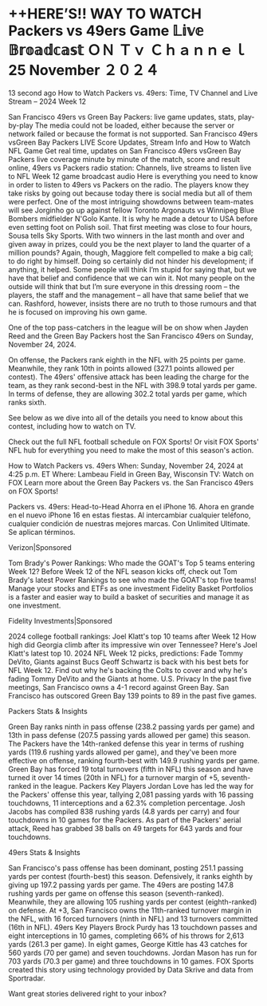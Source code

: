 #  ++HERE’S!! WAY TO WATCH Packers vs 49ers Game 𝕃𝕚𝕧𝕖 𝔹𝕣𝕠𝕒𝕕𝕔𝕒𝕤𝕥 ＯＮ Ｔｖ Ｃｈａｎｎｅｌ 25 November ２０２４

13 second ago How to Watch Packers vs. 49ers: Time, TV Channel and Live Stream – 2024 Week 12

San Francisco 49ers vs Green Bay Packers: live game updates, stats, play-by-play The media could not be loaded, either because the server or network failed or because the format is not supported. San Francisco 49ers vsGreen Bay Packers LIVE Score Updates, Stream Info and How to Watch NFL Game Get real time, updates on San Francisco 49ers vsGreen Bay Packers live coverage minute by minute of the match, score and result online, 49ers vs Packers radio station: Channels, live streams to listen live to NFL Week 12 game broadcast audio Here is everything you need to know in order to listen to 49ers vs Packers on the radio. The players know they take risks by going out because today there is social media but all of them were perfect. One of the most intriguing showdowns between team-mates will see Jorginho go up against fellow Toronto Argonauts vs Winnipeg Blue Bombers midfielder N'Golo Kante. It is why he made a detour to USA before even setting foot on Polish soil. That first meeting was close to four hours, Sousa tells Sky Sports. With two winners in the last month and over and given away in prizes, could you be the next player to land the quarter of a million pounds? Again, though, Maggiore felt compelled to make a big call; to do right by himself. Doing so certainly did not hinder his development; if anything, it helped. Some people will think I’m stupid for saying that, but we have that belief and confidence that we can win it. Not many people on the outside will think that but I’m sure everyone in this dressing room – the players, the staff and the management – all have that same belief that we can. Rashford, however, insists there are no truth to those rumours and that he is focused on improving his own game.

One of the top pass-catchers in the league will be on show when Jayden Reed and the Green Bay Packers host the San Francisco 49ers on Sunday, November 24, 2024.

On offense, the Packers rank eighth in the NFL with 25 points per game. Meanwhile, they rank 10th in points allowed (327.1 points allowed per contest). The 49ers' offensive attack has been leading the charge for the team, as they rank second-best in the NFL with 398.9 total yards per game. In terms of defense, they are allowing 302.2 total yards per game, which ranks sixth.

See below as we dive into all of the details you need to know about this contest, including how to watch on TV.


Check out the full NFL football schedule on FOX Sports! Or visit FOX Sports' NFL hub for everything you need to make the most of this season's action.


How to Watch Packers vs. 49ers
When: Sunday, November 24, 2024 at 4:25 p.m. ET
Where: Lambeau Field in Green Bay, Wisconsin
TV: Watch on FOX
Learn more about the Green Bay Packers vs. the San Francisco 49ers on FOX Sports!

Packers vs. 49ers: Head-to-Head
Ahorra en el iPhone 16.
Ahora en grande en el nuevo iPhone 16 en estas fiestas. Al intercambiar cualquier teléfono, cualquier condición de nuestras mejores marcas. Con Unlimited Ultimate.  Se aplican términos.


Verizon|Sponsored

Tom Brady's Power Rankings: Who made the GOAT's Top 5 teams entering Week 12?
Before Week 12 of the NFL season kicks off, check out Tom Brady's latest Power Rankings to see who made the GOAT's top five teams!
Manage your stocks and ETFs as one investment
Fidelity Basket Portfolios is a faster and easier way to build a basket of securities and manage it as one investment.


Fidelity Investments|Sponsored

2024 college football rankings: Joel Klatt's top 10 teams after Week 12
How high did Georgia climb after its impressive win over Tennessee? Here's Joel Klatt's latest top 10.
2024 NFL Week 12 picks, predictions: Fade Tommy DeVito, Giants against Bucs
Geoff Schwartz is back with his best bets for NFL Week 12. Find out why he's backing the Colts to cover and why he's fading Tommy DeVito and the Giants at home.
U.S. Privacy
In the past five meetings, San Francisco owns a 4-1 record against Green Bay.
San Francisco has outscored Green Bay 139 points to 89 in the past five games.


Packers Stats & Insights

Green Bay ranks ninth in pass offense (238.2 passing yards per game) and 13th in pass defense (207.5 passing yards allowed per game) this season.
The Packers have the 14th-ranked defense this year in terms of rushing yards (119.6 rushing yards allowed per game), and they've been more effective on offense, ranking fourth-best with 149.9 rushing yards per game.
Green Bay has forced 19 total turnovers (fifth in NFL) this season and have turned it over 14 times (20th in NFL) for a turnover margin of +5, seventh-ranked in the league.
Packers Key Players
Jordan Love has led the way for the Packers' offense this year, tallying 2,081 passing yards with 16 passing touchdowns, 11 interceptions and a 62.3% completion percentage.
Josh Jacobs has compiled 838 rushing yards (4.8 yards per carry) and four touchdowns in 10 games for the Packers.
As part of the Packers' aerial attack, Reed has grabbed 38 balls on 49 targets for 643 yards and four touchdowns.


49ers Stats & Insights

San Francisco's pass offense has been dominant, posting 251.1 passing yards per contest (fourth-best) this season. Defensively, it ranks eighth by giving up 197.2 passing yards per game.
The 49ers are posting 147.8 rushing yards per game on offense this season (seventh-ranked). Meanwhile, they are allowing 105 rushing yards per contest (eighth-ranked) on defense.
At +3, San Francisco owns the 11th-ranked turnover margin in the NFL, with 16 forced turnovers (ninth in NFL) and 13 turnovers committed (16th in NFL).
49ers Key Players
Brock Purdy has 13 touchdown passes and eight interceptions in 10 games, completing 66% of his throws for 2,613 yards (261.3 per game).
In eight games, George Kittle has 43 catches for 560 yards (70 per game) and seven touchdowns.
Jordan Mason has run for 703 yards (70.3 per game) and three touchdowns in 10 games.
FOX Sports created this story using technology provided by Data Skrive and data from Sportradar.

Want great stories delivered right to your inbox?
